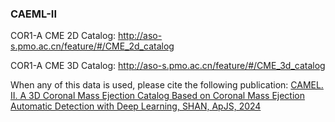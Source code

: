 ### CAEML-II
COR1-A CME 2D Catalog:
http://aso-s.pmo.ac.cn/feature/#/CME_2d_catalog

COR1-A CME 3D Catalog:
http://aso-s.pmo.ac.cn/feature/#/CME_3d_catalog

When any of this data is used, please cite the following publication:
[CAMEL. II. A 3D Coronal Mass Ejection Catalog Based on Coronal Mass Ejection Automatic Detection with Deep Learning, SHAN, ApJS, 2024](https://iopscience.iop.org/article/10.3847/1538-4365/ad37bc)

